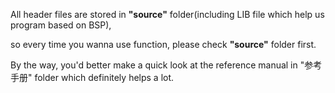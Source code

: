 All header files are stored in **"source"** folder(including LIB file which help us program based on BSP), 

so every time you wanna use function, please check **"source"** folder first.

By the way, you'd better make a quick look at the reference manual in "参考手册" folder which definitely helps a lot.

